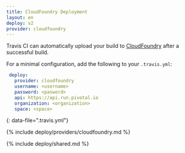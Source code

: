 ```yaml
---
title: CloudFoundry Deployment
layout: en
deploy: v2
provider: cloudfoundry
---
```


Travis CI can automatically upload your build to [CloudFoundry](https://run.pivotal.io/) after a successful build.

For a minimal configuration, add the following to your `.travis.yml`:

```yaml
 deploy:
   provider: cloudfoundry
   username: <username>
   password: <pasword>
   api: https://api.run.pivotal.io
   organization: <organization>
   space: <space>
```
{: data-file=".travis.yml"}

{% include deploy/providers/cloudfoundry.md %}

{% include deploy/shared.md %}
